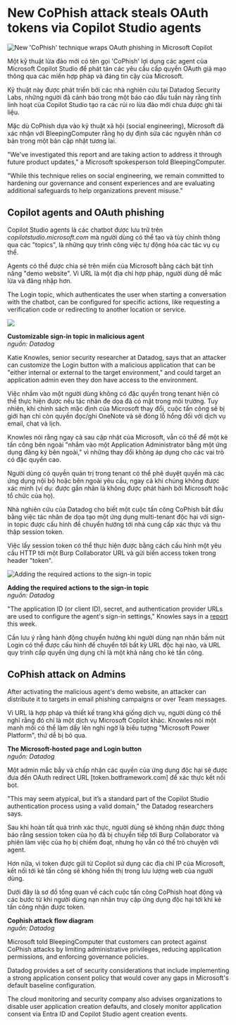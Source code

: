 # New CoPhish attack steals OAuth tokens via Copilot Studio agents

![New 'CoPhish' technique wraps OAuth phishing in Microsoft Copilot](https://www.bleepstatic.com/content/hl-images/2025/10/24/Microsoft_Copilot.jpg)

Một kỹ thuật lừa đảo mới có tên gọi 'CoPhish' lợi dụng các agent của Microsoft Copilot Studio để phát tán các yêu cầu cấp quyền OAuth giả mạo thông qua các miền hợp pháp và đáng tin cậy của Microsoft.

Kỹ thuật này được phát triển bởi các nhà nghiên cứu tại Datadog Security Labs, những người đã cảnh báo trong một báo cáo đầu tuần này rằng tính linh hoạt của Copilot Studio tạo ra các rủi ro lừa đảo mới chưa được ghi tài liệu.

Mặc dù CoPhish dựa vào kỹ thuật xã hội (social engineering), Microsoft đã xác nhận với BleepingComputer rằng họ dự định sửa các nguyên nhân cơ bản trong một bản cập nhật tương lai.

"We've investigated this report and are taking action to address it through future product updates," a Microsoft spokesperson told BleepingComputer.

"While this technique relies on social engineering, we remain committed to hardening our governance and consent experiences and are evaluating additional safeguards to help organizations prevent misuse."

## Copilot agents and OAuth phishing

Copilot Studio agents là các chatbot được lưu trữ trên _copilotstudio.microsoft.com_ mà người dùng có thể tạo và tùy chỉnh thông qua các "topics", là những quy trình công việc tự động hóa các tác vụ cụ thể.

Agents có thể được chia sẻ trên miền của Microsoft bằng cách bật tính năng "demo website". Vì URL là một địa chỉ hợp pháp, người dùng dễ mắc lừa và đăng nhập hơn.

The Login topic, which authenticates the user when starting a conversation with the chatbot, can be configured for specific actions, like requesting a verification code or redirecting to another location or service.

![](https://www.bleepstatic.com/images/news/u/1100723/MaliciousCopilot_SignInTopic_Datadog.png)

**Customizable sign-in topic in malicious agent**  
_nguồn: Datadog_

Katie Knowles, senior security researcher at Datadog, says that an attacker can customize the Login button with a malicious application that can be "either internal or external to the target environment," and could target an application admin even they don have access to the environment.

Việc nhắm vào một người dùng không có đặc quyền trong tenant hiện có thể thực hiện được nếu tác nhân đe dọa đã có mặt trong môi trường. Tuy nhiên, khi chính sách mặc định của Microsoft thay đổi, cuộc tấn công sẽ bị giới hạn chỉ còn quyền đọc/ghi OneNote và sẽ đóng lỗ hổng đối với dịch vụ email, chat và lịch.

Knowles nói rằng ngay cả sau cập nhật của Microsoft, vẫn có thể để một kẻ tấn công bên ngoài "nhắm vào một Application Administrator bằng một ứng dụng đăng ký bên ngoài," vì những thay đổi không áp dụng cho các vai trò có đặc quyền cao.

Người dùng có quyền quản trị trong tenant có thể phê duyệt quyền mà các ứng dụng nội bộ hoặc bên ngoài yêu cầu, ngay cả khi chúng không được xác minh (ví dụ: được gắn nhãn là không được phát hành bởi Microsoft hoặc tổ chức của họ).

Nhà nghiên cứu của Datadog cho biết một cuộc tấn công CoPhish bắt đầu bằng việc tác nhân đe dọa tạo một ứng dụng multi-tenant độc hại với sign-in topic được cấu hình để chuyển hướng tới nhà cung cấp xác thực và thu thập session token.

Việc lấy session token có thể thực hiện được bằng cách cấu hình một yêu cầu HTTP tới một Burp Collaborator URL và gửi biến access token trong header "token".

![Adding the required actions to the sign-in topic](https://www.bleepstatic.com/images/news/u/1220909/2025/October/forwarding.jpg)

**Adding the required actions to the sign-in topic**  
_nguồn: Datadog_

"The application ID (or client ID), secret, and authentication provider URLs are used to configure the agent's sign-in settings," Knowles says in a [report](https://securitylabs.datadoghq.com/articles/cophish-using-microsoft-copilot-studio-as-a-wrapper/) this week.

Cần lưu ý rằng hành động chuyển hướng khi người dùng nạn nhân bấm nút Login có thể được cấu hình để chuyển tới bất kỳ URL độc hại nào, và URL quy trình cấp quyền ứng dụng chỉ là một khả năng cho kẻ tấn công.

## CoPhish attack on Admins

After activating the malicious agent's demo website, an attacker can distribute it to targets in email phishing campaigns or over Team messages.

Vì URL là hợp pháp và thiết kế trang khá giống dịch vụ, người dùng có thể nghĩ rằng đó chỉ là một dịch vụ Microsoft Copilot khác. Knowles nói một manh mối có thể làm dấy lên nghi ngờ là biểu tượng "Microsoft Power Platform", thứ dễ bị bỏ qua.

**The Microsoft-hosted page and Login button**  
_nguồn: Datadog_

Một admin mắc bẫy và chấp nhận các quyền của ứng dụng độc hại sẽ được đưa đến OAuth redirect URL \[token.botframework.com\] để xác thực kết nối bot.

"This may seem atypical, but it’s a standard part of the Copilot Studio authentication process using a valid domain," the Datadog researchers says.

Sau khi hoàn tất quá trình xác thực, người dùng sẽ không nhận được thông báo rằng session token của họ đã bị chuyển tiếp tới Burp Collaborator và phiên làm việc của họ bị chiếm đoạt, nhưng họ vẫn có thể trò chuyện với agent.

Hơn nữa, vì token được gửi từ Copilot sử dụng các địa chỉ IP của Microsoft, kết nối tới kẻ tấn công sẽ không hiển thị trong lưu lượng web của người dùng.

Dưới đây là sơ đồ tổng quan về cách cuộc tấn công CoPhish hoạt động và các bước từ khi người dùng nạn nhân truy cập ứng dụng độc hại tới khi kẻ tấn công nhận được token.

**Cophish attack flow diagram**  
_nguồn: Datadog_

Microsoft told BleepingComputer that customers can protect against CoPhish attacks by limiting administrative privileges, reducing application permissions, and enforcing governance policies.

Datadog provides a set of security considerations that include implementing a strong application consent policy that would cover any gaps in Microsoft's default baseline configuration.

The cloud monitoring and security company also advises organizations to disable user application creation defaults, and closely monitor application consent via Entra ID and Copilot Studio agent creation events.